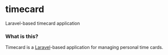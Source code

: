 # timecard
Laravel-based timecard application

### What is this?

Timecard is a [Laravel](https://laravel.com)-based application for managing personal time cards.
